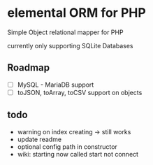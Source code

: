 # elemental ORM for PHP
Simple Object relational mapper for PHP

currently only supporting SQLite Databases 


## Roadmap
- [ ] MySQL - MariaDB support
- [ ] toJSON, toArray, toCSV support on objects

## todo
- warning on index creating -> still works
- update readme
- optional config path in constructor
- wiki: starting now called start not connect